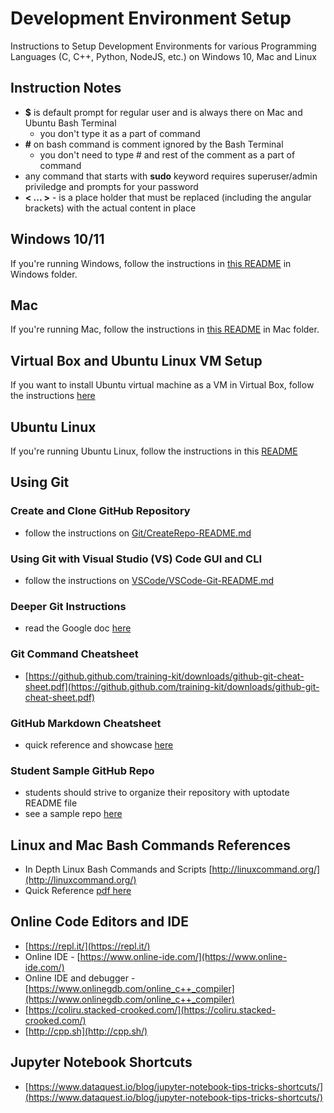 # Development Environment Setup

Instructions to Setup Development Environments for various Programming Languages (C, C++, Python, NodeJS, etc.) on Windows 10, Mac and Linux

## Instruction Notes

- **\$** is default prompt for regular user and is always there on Mac and Ubuntu Bash Terminal
  - you don't type it as a part of command
- **#** on bash command is comment ignored by the Bash Terminal
  - you don't need to type # and rest of the comment as a part of command
- any command that starts with **sudo** keyword requires superuser/admin priviledge and prompts for your password
- **\< ... \>** - is a place holder that must be replaced (including the angular brackets) with the actual content in place

## Windows 10/11

If you're running Windows, follow the instructions in [this README](Windows/README.md) in Windows folder.

## Mac

If you're running Mac, follow the instructions in [this README](Mac/README.md) in Mac folder.

## Virtual Box and Ubuntu Linux VM Setup

If you want to install Ubuntu virtual machine as a VM in Virtual Box, follow the instructions [here](https://docs.google.com/document/d/1kmjY_8B1UuRr4IMsJefEGnq92zuq7Y9UJCvUJeIj94A/edit?usp=sharing)

## Ubuntu Linux

If you're running Ubuntu Linux, follow the instructions in this [README](Linux/README.md)

## Using Git

### Create and Clone GitHub Repository

- follow the instructions on [Git/CreateRepo-README.md](Git/CreateRepo-README.md)

### Using Git with Visual Studio (VS) Code GUI and CLI

- follow the instructions on [VSCode/VSCode-Git-README.md](VSCode/VSCode-Git-README.md)

### Deeper Git Instructions

- read the Google doc [here](https://docs.google.com/document/d/1M0YeBfFPy5YPpfX7312R9-IldjagimvEma_YhgeLPcw/edit#heading=h.ssqvh5gmotj4)

### Git Command Cheatsheet

- [https://github.github.com/training-kit/downloads/github-git-cheat-sheet.pdf](https://github.github.com/training-kit/downloads/github-git-cheat-sheet.pdf)

### GitHub Markdown Cheatsheet

- quick reference and showcase [here](https://github.com/adam-p/markdown-here/wiki/Markdown-Cheatsheet)

### Student Sample GitHub Repo

- students should strive to organize their repository with uptodate README file
- see a sample repo [here](https://github.com/rambasnet/csci000-astudent)

## Linux and Mac Bash Commands References

- In Depth Linux Bash Commands and Scripts [http://linuxcommand.org/](http://linuxcommand.org/)
- Quick Reference [pdf here](https://files.fosswire.com/2007/08/fwunixref.pdf)

## Online Code Editors and IDE

- [https://repl.it/](https://repl.it/)
- Online IDE - [https://www.online-ide.com/](https://www.online-ide.com/)
- Online IDE and debugger - [https://www.onlinegdb.com/online_c++_compiler](https://www.onlinegdb.com/online_c++_compiler)
- [https://coliru.stacked-crooked.com/](https://coliru.stacked-crooked.com/)
- [http://cpp.sh](http://cpp.sh/)

## Jupyter Notebook Shortcuts

- [https://www.dataquest.io/blog/jupyter-notebook-tips-tricks-shortcuts/](https://www.dataquest.io/blog/jupyter-notebook-tips-tricks-shortcuts/)
